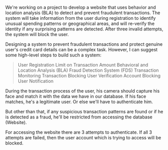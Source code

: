 <!-- What I Understood. -->
We're working on a project to develop a website that uses behavior and location analysis (BLA) to detect and prevent fraudulent transactions. The system will take information from the user during registration to identify unusual spending patterns or geographical areas, and will re-verify the identity if any surprising patterns are detected. After three invalid attempts, the system will block the user.

Designing a system to prevent fraudulent transactions and protect genuine user's credit card details can be a complex task. However, I can suggest some high-level steps to build such a system:
> User Registration
> Limit on Transaction Amount
> Behavioral and Location Analysis (BLA)
> Fraud Detection System (FDS)
> Transaction Monitoring
> Transaction Blocking
> User Verification
> Account Blocking
> User Notification

<!-- What Rahul requested. -->
During the transaction process of the user, his camera should capture his face and match it with the data we have in our database. If his face matches, he's a legitimate user. Or else we'll have to authenticate him.

<!-- Fraud Detecting Process. -->
But other than that, if any suspicious transaction patterns are found or if he is detected as a fraud, he'll be restricted from accessing the database (Website).

For accessing the website there are 3 attempts to authenticate. If all 3 attempts are failed, then the user account which is trying to access will be blocked.
